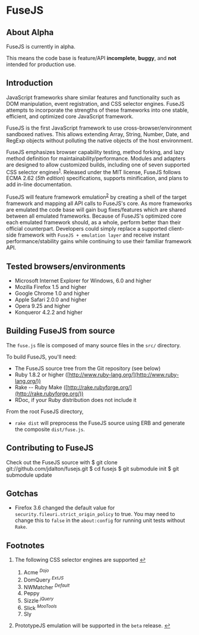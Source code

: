 FuseJS
======
About Alpha
-----------

FuseJS is currently in alpha.

This means the code base is feature/API **incomplete**, **buggy**, and
**not** intended for production use.

Introduction
------------

JavaScript frameworks share similar features and functionality such as
DOM manipulation, event registration, and CSS selector engines. FuseJS 
attempts to incorporate the strengths of these frameworks into one stable, 
efficient, and optimized core JavaScript framework. 

FuseJS is the first JavaScript framework to use cross-browser/environment sandboxed 
natives. This allows extending Array, String, Number, Date, and RegExp objects without
polluting the native objects of the host environment.

FuseJS emphasizes browser capability testing, method forking, and lazy method 
definition for maintainability/performance. Modules and adapters are designed to 
allow customized builds, including one of seven supported CSS selector engines<sup><a name="fnref1" href="#fn1">1</a></sup>. Released under the MIT license, FuseJS follows ECMA 2.62
(*5th edition*) specifications, supports minification, and plans to add in-line documentation.

FuseJS will feature framework emulation<sup><a name="fnref2" href="#fn2">2</a></sup> by creating a shell of the target framework and mapping all API calls to FuseJS's core. As more frameworks are emulated the code base will gain bug fixes/features which are shared between all emulated frameworks. Because of FuseJS's optimized core each emulated framework should, as a whole, perform better than their official counterpart. Developers could simply replace a supported client-side framework with `FuseJS + emulation layer` and receive instant performance/stability gains while continuing to use their familiar framework API.

Tested browsers/environments
----------------------------
  - Microsoft Internet Explorer for Windows, 6.0 and higher
  - Mozilla Firefox 1.5 and higher
  - Google Chrome 1.0 and higher
  - Apple Safari 2.0.0 and higher
  - Opera 9.25 and higher
  - Konqueror 4.2.2 and higher

Building FuseJS from source
---------------------------
The `fuse.js` file is composed of many source files in the `src/` directory.

To build FuseJS, you'll need:

  - The FuseJS source tree from the Git repository (see below)
  - Ruby 1.8.2 or higher ([http://www.ruby-lang.org/](http://www.ruby-lang.org/))
  - Rake -- Ruby Make ([http://rake.rubyforge.org/](http://rake.rubyforge.org/))
  - RDoc, if your Ruby distribution does not include it

From the root FuseJS directory,

  - `rake dist` will preprocess the FuseJS source using ERB and 
    generate the composite `dist/fuse.js`.

Contributing to FuseJS
----------------------
Check out the FuseJS source with 
    $ git clone git://github.com/jdalton/fusejs.git
    $ cd fusejs
    $ git submodule init
    $ git submodule update

Gotchas
-------
  - Firefox 3.6 changed the default value for `security.fileuri.strict_origin_policy` to true.
    You may need to change this to `false` in the `about:config` for running unit tests without `Rake`.

Footnotes
---------
  1. The following CSS selector engines are supported
     <a name="fn1" title="Jump back to footnote 1 in the text." href="#fnref1">&#8617;</a>
     1. Acme <sup>*Dojo*</sup>
     2. DomQuery <sup>*ExtJS*</sup>
     3. NWMatcher <sup>*Default*</sup>
     4. Peppy
     5. Sizzle <sup>*jQuery*</sup>
     6. Slick <sup>*MooTools*</sup>
     7. Sly

  2. PrototypeJS emulation will be supported in the `beta` release.
     <a name="fn1" title="Jump back to footnote 1 in the text." href="#fnref1">&#8617;</a>
